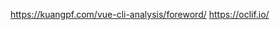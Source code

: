 <!--
 * @Desc: 
 * @FilePath: /firewood/BACK.md
 * @Author: liujianwei1
 * @Date: 2021-03-16 17:07:37
 * @LastEditors: liujianwei1
 * @Reference Desc: 
-->
https://kuangpf.com/vue-cli-analysis/foreword/
https://oclif.io/



